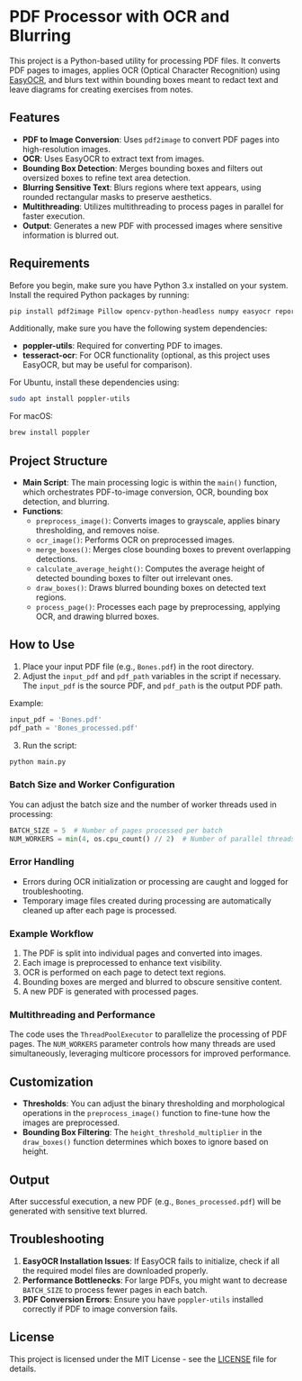 # PDF Processor with OCR and Blurring

This project is a Python-based utility for processing PDF files. It converts PDF pages to images, applies OCR (Optical Character Recognition) using [EasyOCR](https://github.com/JaidedAI/EasyOCR), and blurs text within bounding boxes meant to redact text and leave diagrams for creating exercises from notes.

## Features
- **PDF to Image Conversion**: Uses `pdf2image` to convert PDF pages into high-resolution images.
- **OCR**: Uses EasyOCR to extract text from images.
- **Bounding Box Detection**: Merges bounding boxes and filters out oversized boxes to refine text area detection.
- **Blurring Sensitive Text**: Blurs regions where text appears, using rounded rectangular masks to preserve aesthetics.
- **Multithreading**: Utilizes multithreading to process pages in parallel for faster execution.
- **Output**: Generates a new PDF with processed images where sensitive information is blurred out.

## Requirements

Before you begin, make sure you have Python 3.x installed on your system. Install the required Python packages by running:

```bash
pip install pdf2image Pillow opencv-python-headless numpy easyocr reportlab
```

Additionally, make sure you have the following system dependencies:

- **poppler-utils**: Required for converting PDF to images.
- **tesseract-ocr**: For OCR functionality (optional, as this project uses EasyOCR, but may be useful for comparison).

For Ubuntu, install these dependencies using:

```bash
sudo apt install poppler-utils
```

For macOS:

```bash
brew install poppler
```

## Project Structure

- **Main Script**: The main processing logic is within the `main()` function, which orchestrates PDF-to-image conversion, OCR, bounding box detection, and blurring.
- **Functions**:
  - `preprocess_image()`: Converts images to grayscale, applies binary thresholding, and removes noise.
  - `ocr_image()`: Performs OCR on preprocessed images.
  - `merge_boxes()`: Merges close bounding boxes to prevent overlapping detections.
  - `calculate_average_height()`: Computes the average height of detected bounding boxes to filter out irrelevant ones.
  - `draw_boxes()`: Draws blurred bounding boxes on detected text regions.
  - `process_page()`: Processes each page by preprocessing, applying OCR, and drawing blurred boxes.
  
## How to Use

1. Place your input PDF file (e.g., `Bones.pdf`) in the root directory.
2. Adjust the `input_pdf` and `pdf_path` variables in the script if necessary. The `input_pdf` is the source PDF, and `pdf_path` is the output PDF path.

Example:
```python
input_pdf = 'Bones.pdf'
pdf_path = 'Bones_processed.pdf'
```
3. Run the script:
```bash
python main.py
```

### Batch Size and Worker Configuration

You can adjust the batch size and the number of worker threads used in processing:

```python
BATCH_SIZE = 5  # Number of pages processed per batch
NUM_WORKERS = min(4, os.cpu_count() // 2)  # Number of parallel threads for processing
```

### Error Handling
- Errors during OCR initialization or processing are caught and logged for troubleshooting.
- Temporary image files created during processing are automatically cleaned up after each page is processed.

### Example Workflow

1. The PDF is split into individual pages and converted into images.
2. Each image is preprocessed to enhance text visibility.
3. OCR is performed on each page to detect text regions.
4. Bounding boxes are merged and blurred to obscure sensitive content.
5. A new PDF is generated with processed pages.

### Multithreading and Performance

The code uses the `ThreadPoolExecutor` to parallelize the processing of PDF pages. The `NUM_WORKERS` parameter controls how many threads are used simultaneously, leveraging multicore processors for improved performance.

## Customization

- **Thresholds**: You can adjust the binary thresholding and morphological operations in the `preprocess_image()` function to fine-tune how the images are preprocessed.
- **Bounding Box Filtering**: The `height_threshold_multiplier` in the `draw_boxes()` function determines which boxes to ignore based on height.

## Output

After successful execution, a new PDF (e.g., `Bones_processed.pdf`) will be generated with sensitive text blurred.

## Troubleshooting

1. **EasyOCR Installation Issues**: If EasyOCR fails to initialize, check if all the required model files are downloaded properly.
2. **Performance Bottlenecks**: For large PDFs, you might want to decrease `BATCH_SIZE` to process fewer pages in each batch.
3. **PDF Conversion Errors**: Ensure you have `poppler-utils` installed correctly if PDF to image conversion fails.

## License

This project is licensed under the MIT License - see the [LICENSE](LICENSE) file for details.
